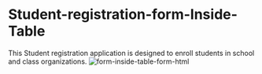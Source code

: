 # Student-registration-form-Inside-Table
This Student registration application is designed to enroll students in school and class organizations.
![form-inside-table-form-html](https://user-images.githubusercontent.com/90255998/136931301-f92d651e-895d-4d0a-ac3f-46340798fc99.png)

